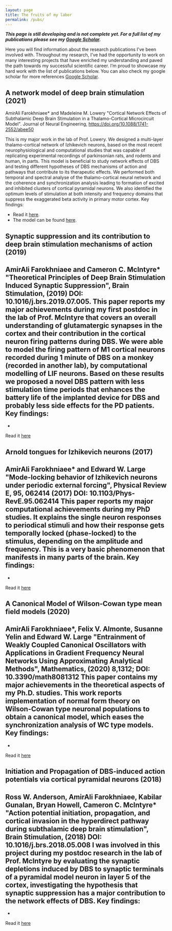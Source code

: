 ```yaml
---
layout: page
title: The fruits of my labor
permalink: /pubs/
---
```


***This page is still developing and is not complete yet. For a full list of my publications please see my [Google Scholar](https://scholar.google.com/citations?user=57FPEXMAAAAJ&hl=en).***

Here you will find information about the research publications I’ve been involved with. Throughout my research, I’ve had the opportunity to work on many interesting projects that have enriched my understanding and paved the path towards my successful scientific career. I’m proud to showcase my hard work with the list of publications below. You can also check my google scholar for more references [Google Scholar](https://scholar.google.com/citations?user=57FPEXMAAAAJ&hl=en).


## A network model of deep brain stimulation (2021)
AmirAli Farokhniaee* and Madeleine M. Lowery "Cortical Network Effects of Subthalamic Deep Brain Stimulation in a Thalamo-Cortical Microcircuit Model". Journal of Neural Engineering, https://doi.org/10.1088/1741-2552/abee50

This is my major work in the lab of Prof. Lowery. We designed a multi-layer thalamo-cortical network of Izhikevich neurons, based on the most recent neurophysiological and computational studies that was capable of replicating experimental recordings of parkinsonian rats, and rodents and human, in parts. This model is beneficial to study network effects of DBS and testing different hypotheses of DBS mechanisms of action and pathways that contribute to its therapeutic effects. We performed both temporal and spectral analyse of the thalamo-cortical neural network and the coherence and synchronization analysis leading to formation of excited and inhibited clusters of cortical pyramidal neurons. We also identified the optimum levels of stimulation at both intensity and frequency domains that suppress the exaggerated beta activity in primary motor cortex.
Key findings:
- Read it [here](https://iopscience.iop.org/article/10.1088/1741-2552/abee50).
- The model can be found [here](https://modeldb.science/266941?tab=1).

## Synaptic suppression and its contribution to deep brain stimulation mechanisms of action (2019)
AmirAli Farokhniaee and Cameron C. McIntyre* "Theoretical Principles of Deep Brain Stimulation Induced Synaptic Suppression", Brain Stimulation, (2019)
DOI: 10.1016/j.brs.2019.07.005.
This paper reports my major achievements during my first postdoc in the lab of Prof. McIntyre that covers an overall understanding of glutamatergic synapses in the cortex and their contribution in the cortical neuron firing patterns during DBS. We were able to model the firing pattern of M1 cortical neurons recorded during 1 minute of DBS on a monkey (recorded in another lab), by computational modelling of LIF neurons. Based on these results we proposed a novel DBS pattern with less stimulation time periods that enhances the battery life of the implanted device for DBS and probably less side effects for the PD patients.
Key findings:
- 
- 
Read it [here](https://www.sciencedirect.com/science/article/abs/pii/S1935861X1930289X)

## Arnold tongues for Izhikevich neurons (2017)
AmirAli Farokhniaee* and Edward W. Large "Mode-locking behavior of Izhikevich neurons under periodic external forcing", Physical Review E, 95, 062414 (2017) DOI: 10.1103/Phys-RevE.95.062414
This paper reports my major computational achievements during my PhD studies. It explains the single neuron responses to periodical stimuli and how their response gets temporally locked (phase-locked) to the stimulus, depending on the amplitude and frequency. This is a very basic phenomenon that manifests in many parts of the brain.
Key findings:
- 
- 
Read it [here](https://journals.aps.org/pre/abstract/10.1103/PhysRevE.95.062414)

## A Canonical Model of Wilson-Cowan type mean field models (2020)
AmirAli Farokhniaee*, Felix V. Almonte, Susanne Yelin and Edward W. Large "Entrainment of Weakly Coupled Canonical Oscillators with Applications in Gradient Frequency Neural Networks Using Approximating Analytical Methods", Mathematics, (2020) 8,1312; DOI: 10.3390/math8081312
This paper contains my major achievements in the theoretical aspects of my Ph.D. studies. This work reports implementation of normal form theory on Wilson-Cowan type neuronal populations to obtain a canonical model, which eases the synchronization analysis of WC type models.
Key findings:
- 
- 
Read it [here](https://www.mdpi.com/2227-7390/8/8/1312)

## Initiation and Propagation of DBS-induced action potentials via cortical pyramidal neurons (2018)
Ross W. Anderson, AmirAli Farokhniaee, Kabilar Gunalan, Bryan Howell, Cameron C. McIntyre* "Action potential initiation, propagation, and cortical invasion in the hyperdirect pathway during subthalamic deep brain stimulation", Brain Stimulation, (2018) DOI: 10.1016/j.brs.2018.05.008
I was involved in this project during my postdoc research in the lab of Prof. McIntyre by evaluating the synaptic depletions induced by DBS to synaptic terminals of a pyramidal model neuron in layer 5 of the cortex, investigating the hypothesis that synaptic suppression has a major contribution to the network effects of DBS.
Key findings:
- 
- 
Read it [here](https://www.sciencedirect.com/science/article/abs/pii/S1935861X18301554?via=ihub)


